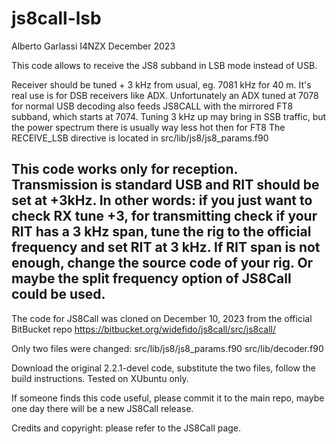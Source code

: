 # js8call-lsb

Alberto Garlassi I4NZX December 2023

This code allows to receive the JS8 subband in LSB mode instead of USB.

Receiver should be tuned + 3 kHz from usual, eg. 7081 kHz for 40 m.
It's real use is for DSB receivers like ADX. Unfortunately an ADX tuned at 7078
for normal USB decoding also feeds JS8CALL with the mirrored FT8 subband, which starts at 7074.
Tuning 3 kHz up may bring in SSB traffic, but the power spectrum there is usually way less hot then for FT8
The RECEIVE_LSB directive is located in src/lib/js8/js8_params.f90

This code works only for reception. Transmission is standard USB and RIT should be set at +3kHz.
In other words: if you just want to check RX tune +3, for transmitting check if your RIT
has a 3 kHz span, tune the rig to the official frequency and set RIT at 3 kHz.
If RIT span is not enough, change the source code of your rig. Or maybe the split frequency option
of JS8Call could be used.
- 
The code for JS8Call was cloned on December 10, 2023 from the official BitBucket repo
https://bitbucket.org/widefido/js8call/src/js8call/

Only two files were changed:
src/lib/js8/js8_params.f90
src/lib/decoder.f90

Download the original 2.2.1-devel code, substitute the two files, follow the build instructions.
Tested on XUbuntu only.

If someone finds this code useful, please commit it to the main repo, maybe one day there will be a new JS8Call release.

Credits and copyright: please refer to the JS8Call page.